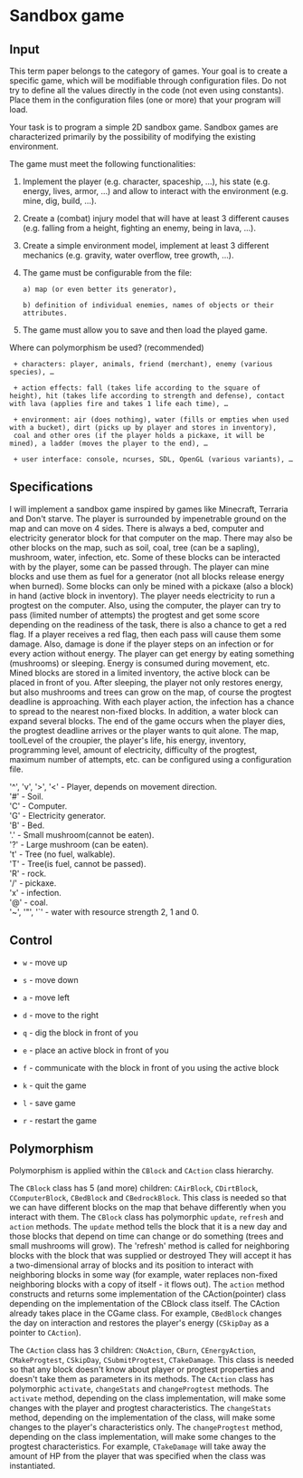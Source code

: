 # Sandbox game

## Input

This term paper belongs to the category of games. Your goal is to create a specific game,
which will be modifiable through configuration files.
Do not try to define all the values directly in the code (not even using constants).
Place them in the configuration files (one or more) that your program will load.

Your task is to program a simple 2D sandbox game. Sandbox games are characterized primarily by the possibility of modifying the existing environment.

The game must meet the following functionalities:

1) Implement the player (e.g. character, spaceship, …), his state (e.g. energy, lives, armor, …) and allow to interact with the environment (e.g. mine, dig, build, …).

2) Create a (combat) injury model that will have at least 3 different causes (e.g. falling from a height, fighting an enemy, being in lava, ...).

3) Create a simple environment model, implement at least 3 different mechanics (e.g. gravity, water overflow, tree growth, …).

4) The game must be configurable from the file:

       a) map (or even better its generator),

       b) definition of individual enemies, names of objects or their attributes.

5) The game must allow you to save and then load the played game.

Where can polymorphism be used? (recommended)

     + characters: player, animals, friend (merchant), enemy (various species), …

     + action effects: fall (takes life according to the square of height), hit (takes life according to strength and defense), contact with lava (applies fire and takes 1 life each time), …

     + environment: air (does nothing), water (fills or empties when used with a bucket), dirt (picks up by player and stores in inventory),
     coal and other ores (if the player holds a pickaxe, it will be mined), a ladder (moves the player to the end), …

     + user interface: console, ncurses, SDL, OpenGL (various variants), …

## Specifications

I will implement a sandbox game inspired by games like Minecraft, Terraria and Don't starve.
The player is surrounded by impenetrable ground on the map and can move on 4 sides.
There is always a bed, computer and electricity generator block for that computer on the map.
There may also be other blocks on the map, such as soil, coal, tree (can be a sapling), mushroom, water, infection, etc.
Some of these blocks can be interacted with by the player, some can be passed through.
The player can mine blocks and use them as fuel for a generator (not all blocks release energy when burned).
Some blocks can only be mined with a pickaxe (also a block) in hand (active block in inventory).
The player needs electricity to run a progtest on the computer.
Also, using the computer, the player can try to pass (limited number of attempts) the progtest and get some score depending on the readiness of the task, there is also a chance to get a red flag.
If a player receives a red flag, then each pass will cause them some damage. Also, damage is done if the player steps on an infection or for every action without energy.
The player can get energy by eating something (mushrooms) or sleeping. Energy is consumed during movement, etc.
Mined blocks are stored in a limited inventory, the active block can be placed in front of you. After sleeping, the player not only restores energy,
but also mushrooms and trees can grow on the map, of course the progtest deadline is approaching. With each player action, the infection has a chance to spread to the nearest non-fixed blocks.
In addition, a water block can expand several blocks.
The end of the game occurs when the player dies, the progtest deadline arrives or the player wants to quit alone.
The map, toolLevel of the croupier, the player's life, his energy, inventory, programming level, amount of electricity, difficulty of the progtest, maximum number of attempts, etc. can be configured using a configuration file.

'^', 'v', '>', '<' - Player, depends on movement direction.<br/>
'#' - Soil.<br/>
'C' - Computer.<br/>
'G' - Electricity generator.<br/>
'B' - Bed.<br/>
'.' - Small mushroom(cannot be eaten).<br/>
'?' - Large mushroom (can be eaten).<br/>
't' - Tree (no fuel, walkable).<br/>
'T' - Tree(is fuel, cannot be passed).<br/>
'R' - rock.<br/>
'/' - pickaxe.<br/>
'x' - infection.<br/>
'@' - coal.<br/>
'~', '"', '`' - water with resource strength 2, 1 and 0.<br/>

## Control

- `w` - move up
- `s` - move down
- `a` - move left
- `d` - move to the right

- `q` - dig the block in front of you
- `e` - place an active block in front of you
- `f` - communicate with the block in front of you using the active block

- `k` - quit the game
- `l` - save game
- `r` - restart the game

## Polymorphism

Polymorphism is applied within the `CBlock` and `CAction` class hierarchy.

The `CBlock` class has 5 (and more) children: `CAirBlock`, `CDirtBlock`, `CComputerBlock`, `CBedBlock` and `CBedrockBlock`.
This class is needed so that we can have different blocks on the map that behave differently when you interact with them.
The `CBlock` class has polymorphic `update`, `refresh` and `action` methods.
The `update` method tells the block that it is a new day and those blocks that depend on time can change or do something (trees and small mushrooms will grow).
The 'refresh' method is called for neighboring blocks with the block that was supplied or destroyed
They will accept it has a two-dimensional array of blocks and its position to interact with neighboring blocks in some way (for example, water replaces non-fixed neighboring blocks with a copy of itself - it flows out).
The `action` method constructs and returns some implementation of the CAction(pointer) class depending on the implementation of the CBlock class itself. The CAction already takes place in the CGame class.
For example, `CBedBlock` changes the day on interaction and restores the player's energy (`CSkipDay` as a pointer to `CAction`).

The `CAction` class has 3 children: `CNoAction`, `CBurn`, `CEnergyAction`, `CMakeProgtest`, `CSkipDay`, `CSubmitProgtest`, `CTakeDamage`.
This class is needed so that any block doesn't know about player or progtest properties and doesn't take them as parameters in its methods.
The `CAction` class has polymorphic `activate`, `changeStats` and `changeProgtest` methods.
The `activate` method, depending on the class implementation, will make some changes with the player and progtest characteristics.
The `changeStats` method, depending on the implementation of the class, will make some changes to the player's characteristics only.
The `changeProgtest` method, depending on the class implementation, will make some changes to the progtest characteristics.
For example, `CTakeDamage` will take away the amount of HP from the player that was specified when the class was instantiated.